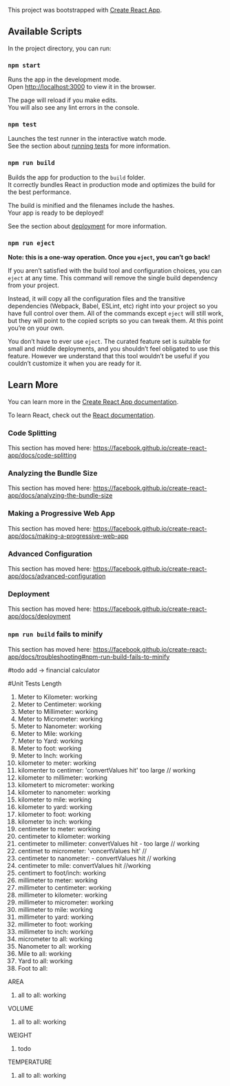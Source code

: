 This project was bootstrapped with [Create React App](https://github.com/facebook/create-react-app).

## Available Scripts

In the project directory, you can run:

### `npm start`

Runs the app in the development mode.<br>
Open [http://localhost:3000](http://localhost:3000) to view it in the browser.

The page will reload if you make edits.<br>
You will also see any lint errors in the console.

### `npm test`

Launches the test runner in the interactive watch mode.<br>
See the section about [running tests](https://facebook.github.io/create-react-app/docs/running-tests) for more information.

### `npm run build`

Builds the app for production to the `build` folder.<br>
It correctly bundles React in production mode and optimizes the build for the best performance.

The build is minified and the filenames include the hashes.<br>
Your app is ready to be deployed!

See the section about [deployment](https://facebook.github.io/create-react-app/docs/deployment) for more information.

### `npm run eject`

**Note: this is a one-way operation. Once you `eject`, you can’t go back!**

If you aren’t satisfied with the build tool and configuration choices, you can `eject` at any time. This command will remove the single build dependency from your project.

Instead, it will copy all the configuration files and the transitive dependencies (Webpack, Babel, ESLint, etc) right into your project so you have full control over them. All of the commands except `eject` will still work, but they will point to the copied scripts so you can tweak them. At this point you’re on your own.

You don’t have to ever use `eject`. The curated feature set is suitable for small and middle deployments, and you shouldn’t feel obligated to use this feature. However we understand that this tool wouldn’t be useful if you couldn’t customize it when you are ready for it.

## Learn More

You can learn more in the [Create React App documentation](https://facebook.github.io/create-react-app/docs/getting-started).

To learn React, check out the [React documentation](https://reactjs.org/).

### Code Splitting

This section has moved here: https://facebook.github.io/create-react-app/docs/code-splitting

### Analyzing the Bundle Size

This section has moved here: https://facebook.github.io/create-react-app/docs/analyzing-the-bundle-size

### Making a Progressive Web App

This section has moved here: https://facebook.github.io/create-react-app/docs/making-a-progressive-web-app

### Advanced Configuration

This section has moved here: https://facebook.github.io/create-react-app/docs/advanced-configuration

### Deployment

This section has moved here: https://facebook.github.io/create-react-app/docs/deployment

### `npm run build` fails to minify

This section has moved here: https://facebook.github.io/create-react-app/docs/troubleshooting#npm-run-build-fails-to-minify

#todo
add ->
financial calculator

#Unit Tests
Length

1.  Meter to Kilometer: working
2.  Meter to Centimeter: working
3.  Meter to Millimeter: working
4.  Meter to Micrometer: working
5.  Meter to Nanometer: working
6.  Meter to Mile: working
7.  Meter to Yard: working
8.  Meter to foot: working
9.  Meter to Inch: working
10. kilometer to meter: working
11. kilomenter to centimer: 'convertValues hit' too large // working
12. kilometer to millimeter: working
13. kilometert to micrometer: working
14. kilometer to nanometer: working
15. kilometer to mile: working
16. kilometer to yard: working
17. kilometer to foot: working
18. kilometer to inch: working
19. centimeter to meter: working
20. centimeter to kilometer: working
21. centimeter to millimeter: convertValues hit - too large // working
22. centimet to micrometer: 'voncertValues hit' //
23. centimeter to nanometer: - convertValues hit // working
24. centimeter to mile: convertValues hit //working
25. centimert to foot/inch: working
26. millimeter to meter: working
27. millimeter to centimeter: working
28. millimeter to kilometer: working
29. millimeter to micrometer: working
30. millimeter to mile: working
31. millimeter to yard: working
32. millimeter to foot: working
33. millimeter to inch: working
34. micrometer to all: working
35. Nanometer to all: working
36. Mile to all: working
37. Yard to all: working
38. Foot to all:

AREA

1. all to all: working

VOLUME

1. all to all: working

WEIGHT

1. todo

TEMPERATURE

1. all to all: working
